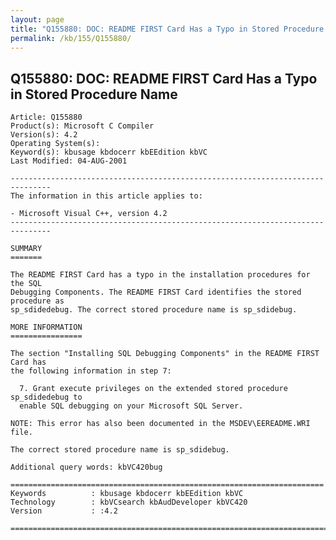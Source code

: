 ```yaml
---
layout: page
title: "Q155880: DOC: README FIRST Card Has a Typo in Stored Procedure Name"
permalink: /kb/155/Q155880/
---
```


## Q155880: DOC: README FIRST Card Has a Typo in Stored Procedure Name

	Article: Q155880
	Product(s): Microsoft C Compiler
	Version(s): 4.2
	Operating System(s): 
	Keyword(s): kbusage kbdocerr kbEEdition kbVC
	Last Modified: 04-AUG-2001
	
	-------------------------------------------------------------------------------
	The information in this article applies to:
	
	- Microsoft Visual C++, version 4.2 
	-------------------------------------------------------------------------------
	
	SUMMARY
	=======
	
	The README FIRST Card has a typo in the installation procedures for the SQL
	Debugging Components. The README FIRST Card identifies the stored procedure as
	sp_sdidedebug. The correct stored procedure name is sp_sdidebug.
	
	MORE INFORMATION
	================
	
	The section "Installing SQL Debugging Components" in the README FIRST Card has
	the following information in step 7:
	
	  7. Grant execute privileges on the extended stored procedure sp_sdidedebug to
	  enable SQL debugging on your Microsoft SQL Server.
	
	NOTE: This error has also been documented in the MSDEV\EEREADME.WRI file.
	
	The correct stored procedure name is sp_sdidebug.
	
	Additional query words: kbVC420bug
	
	======================================================================
	Keywords          : kbusage kbdocerr kbEEdition kbVC 
	Technology        : kbVCsearch kbAudDeveloper kbVC420
	Version           : :4.2
	
	=============================================================================
	
